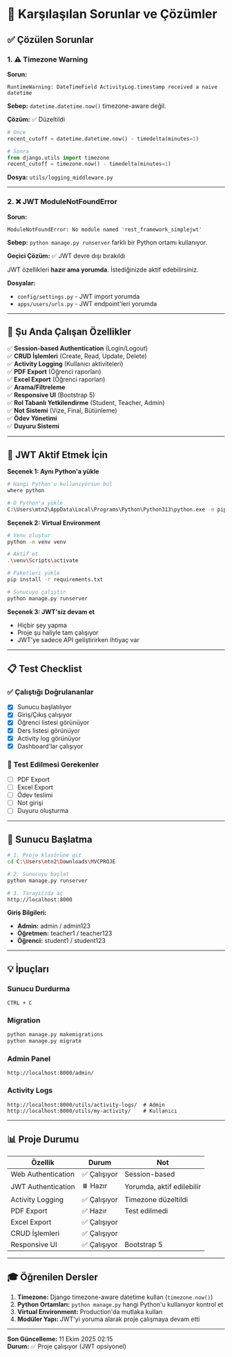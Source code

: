 # 🐛 Karşılaşılan Sorunlar ve Çözümler

## ✅ Çözülen Sorunlar

### 1. ⚠️ Timezone Warning
**Sorun:**
```
RuntimeWarning: DateTimeField ActivityLog.timestamp received a naive datetime
```

**Sebep:** `datetime.datetime.now()` timezone-aware değil.

**Çözüm:** ✅ Düzeltildi
```python
# Önce
recent_cutoff = datetime.datetime.now() - timedelta(minutes=1)

# Sonra
from django.utils import timezone
recent_cutoff = timezone.now() - timedelta(minutes=1)
```

**Dosya:** `utils/logging_middleware.py`

---

### 2. ❌ JWT ModuleNotFoundError
**Sorun:**
```
ModuleNotFoundError: No module named 'rest_framework_simplejwt'
```

**Sebep:** `python manage.py runserver` farklı bir Python ortamı kullanıyor.

**Geçici Çözüm:** ✅ JWT devre dışı bırakıldı

JWT özellikleri **hazır ama yorumda**. İstediğinizde aktif edebilirsiniz.

**Dosyalar:**
- `config/settings.py` - JWT import yorumda
- `apps/users/urls.py` - JWT endpoint'leri yorumda

---

## 🎯 Şu Anda Çalışan Özellikler

✅ **Session-based Authentication** (Login/Logout)  
✅ **CRUD İşlemleri** (Create, Read, Update, Delete)  
✅ **Activity Logging** (Kullanıcı aktiviteleri)  
✅ **PDF Export** (Öğrenci raporları)  
✅ **Excel Export** (Öğrenci raporları)  
✅ **Arama/Filtreleme**  
✅ **Responsive UI** (Bootstrap 5)  
✅ **Rol Tabanlı Yetkilendirme** (Student, Teacher, Admin)  
✅ **Not Sistemi** (Vize, Final, Bütünleme)  
✅ **Ödev Yönetimi**  
✅ **Duyuru Sistemi**  

---

## 🔧 JWT Aktif Etmek İçin

**Seçenek 1: Aynı Python'a yükle**
```bash
# Hangi Python'u kullanıyorsun bul
where python

# O Python'a yükle
C:\Users\mtn2\AppData\Local\Programs\Python\Python313\python.exe -m pip install djangorestframework-simplejwt==5.3.0
```

**Seçenek 2: Virtual Environment**
```bash
# Venv oluştur
python -m venv venv

# Aktif et
.\venv\Scripts\activate

# Paketleri yükle
pip install -r requirements.txt

# Sunucuyu çalıştır
python manage.py runserver
```

**Seçenek 3: JWT'siz devam et**
- Hiçbir şey yapma
- Proje şu haliyle tam çalışıyor
- JWT'ye sadece API geliştirirken ihtiyaç var

---

## 📋 Test Checklist

### ✅ Çalıştığı Doğrulananlar

- [x] Sunucu başlatılıyor
- [x] Giriş/Çıkış çalışıyor
- [x] Öğrenci listesi görünüyor
- [x] Ders listesi görünüyor
- [x] Activity log görünüyor
- [x] Dashboard'lar çalışıyor

### 🔄 Test Edilmesi Gerekenler

- [ ] PDF Export
- [ ] Excel Export
- [ ] Ödev teslimi
- [ ] Not girişi
- [ ] Duyuru oluşturma

---

## 🚀 Sunucu Başlatma

```bash
# 1. Proje klasörüne git
cd C:\Users\mtn2\Downloads\MVCPROJE

# 2. Sunucuyu başlat
python manage.py runserver

# 3. Tarayıcıda aç
http://localhost:8000
```

**Giriş Bilgileri:**
- **Admin:** admin / admin123
- **Öğretmen:** teacher1 / teacher123
- **Öğrenci:** student1 / student123

---

## 💡 İpuçları

### Sunucu Durdurma
```
CTRL + C
```

### Migration
```bash
python manage.py makemigrations
python manage.py migrate
```

### Admin Panel
```
http://localhost:8000/admin/
```

### Activity Logs
```
http://localhost:8000/utils/activity-logs/  # Admin
http://localhost:8000/utils/my-activity/    # Kullanıcı
```

---

## 📊 Proje Durumu

| Özellik | Durum | Not |
|---------|-------|-----|
| Web Authentication | ✅ Çalışıyor | Session-based |
| JWT Authentication | ⏸️ Hazır | Yorumda, aktif edilebilir |
| Activity Logging | ✅ Çalışıyor | Timezone düzeltildi |
| PDF Export | ✅ Hazır | Test edilmedi |
| Excel Export | ✅ Çalışıyor | |
| CRUD İşlemleri | ✅ Çalışıyor | |
| Responsive UI | ✅ Çalışıyor | Bootstrap 5 |

---

## 🎓 Öğrenilen Dersler

1. **Timezone:** Django timezone-aware datetime kullan (`timezone.now()`)
2. **Python Ortamları:** `python manage.py` hangi Python'u kullanıyor kontrol et
3. **Virtual Environment:** Production'da mutlaka kullan
4. **Modüler Yapı:** JWT'yi yoruma alarak proje çalışmaya devam etti

---

**Son Güncelleme:** 11 Ekim 2025 02:15  
**Durum:** ✅ Proje çalışıyor (JWT opsiyonel)

